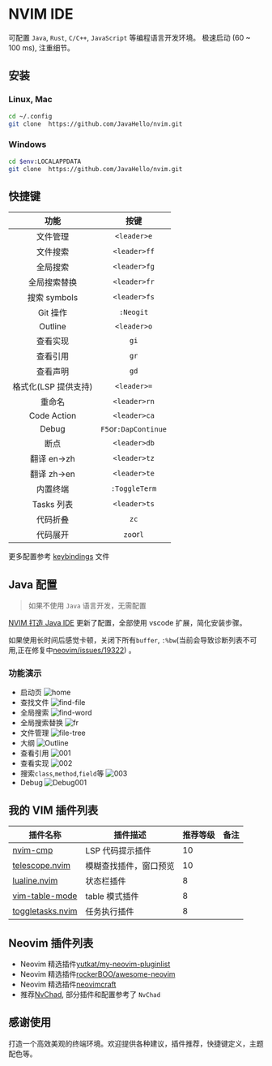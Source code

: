 # NVIM IDE

可配置 `Java`, `Rust`, `C/C++`, `JavaScript` 等编程语言开发环境。 极速启动 (60 ~ 100 ms), 注重细节。

## 安装

### Linux, Mac

```sh
cd ~/.config
git clone  https://github.com/JavaHello/nvim.git
```

### Windows

```sh
cd $env:LOCALAPPDATA
git clone  https://github.com/JavaHello/nvim.git
```

## 快捷键

|         功能         |         按键         |
| :------------------: | :------------------: |
|       文件管理       |     `<leader>e`      |
|       文件搜索       |     `<leader>ff`     |
|       全局搜索       |     `<leader>fg`     |
|     全局搜索替换     |     `<leader>fr`     |
|     搜索 symbols     |     `<leader>fs`     |
|       Git 操作       |      `:Neogit`       |
|       Outline        |     `<leader>o`      |
|       查看实现       |         `gi`         |
|       查看引用       |         `gr`         |
|       查看声明       |         `gd`         |
| 格式化(LSP 提供支持) |     `<leader>=`      |
|        重命名        |     `<leader>rn`     |
|     Code Action      |     `<leader>ca`     |
|        Debug         | `F5`or`:DapContinue` |
|         断点         |     `<leader>db`     |
|     翻译 en->zh      |     `<leader>tz`     |
|     翻译 zh->en      |     `<leader>te`     |
|       内置终端       |    `:ToggleTerm`     |
|      Tasks 列表      |     `<leader>ts`     |
|       代码折叠       |         `zc`         |
|       代码展开       |      `zo`or`l`       |

更多配置参考 [keybindings](./lua/kide/core/keybindings.lua) 文件

## Java 配置

> 如果不使用 `Java` 语言开发，无需配置

[NVIM 打造 Java IDE](https://javahello.github.io/dev/tools/NVIM-LSP-Java-IDE-vscode.html)
更新了配置，全部使用 vscode 扩展，简化安装步骤。

如果使用长时间后感觉卡顿，关闭下所有`buffer`, `:%bw`(当前会导致诊断列表不可用,正在修复中[neovim/issues/19322](https://github.com/neovim/neovim/issues/19322)) 。

### 功能演示

- 启动页
  ![home](https://javahello.github.io/dev/nvim-lean/images/home.png)
- 查找文件
  ![find-file](https://javahello.github.io/dev/nvim-lean/images/telescope-theme-1.png)
- 全局搜索
  ![find-word](https://javahello.github.io/dev/nvim-lean/images/find-word.gif)
- 全局搜索替换
  ![fr](https://javahello.github.io/dev/nvim-lean/images/fr.gif)
- 文件管理
  ![file-tree](https://javahello.github.io/dev/nvim-lean/images/file-tree.gif)
- 大纲
  ![Outline](https://javahello.github.io/dev/nvim-lean/images/outline.gif)
- 查看引用
  ![001](https://javahello.github.io/dev/nvim-lean/images/java-ref-001.gif)
- 查看实现
  ![002](https://javahello.github.io/dev/nvim-lean/images/java-impl-002.gif)
- 搜索`class`,`method`,`field`等
  ![003](https://javahello.github.io/dev/nvim-lean/images/java-symbols-003.gif)
- Debug
  ![Debug001](https://javahello.github.io/dev/nvim-lean/images/debug.gif)

## 我的 VIM 插件列表

| 插件名称                                                              | 插件描述               | 推荐等级 | 备注 |
| --------------------------------------------------------------------- | ---------------------- | -------- | ---- |
| [nvim-cmp](https://github.com/hrsh7th/nvim-cmp)                       | LSP 代码提示插件       | 10       |      |
| [telescope.nvim](https://github.com/nvim-telescope/telescope.nvim)    | 模糊查找插件，窗口预览 | 10       |      |
| [lualine.nvim](https://github.com/nvim-lualine/lualine.nvim)          | 状态栏插件             | 8        |      |
| [vim-table-mode](https://github.com/dhruvasagar/vim-table-mode)       | table 模式插件         | 8        |      |
| [toggletasks.nvim](https://github.com/jedrzejboczar/toggletasks.nvim) | 任务执行插件           | 8        |      |

## Neovim 插件列表

- Neovim 精选插件[yutkat/my-neovim-pluginlist](https://github.com/yutkat/my-neovim-pluginlist)
- Neovim 精选插件[rockerBOO/awesome-neovim](https://github.com/rockerBOO/awesome-neovim)
- Neovim 精选插件[neovimcraft](http://neovimcraft.com/)
- 推荐[NvChad](https://github.com/NvChad/NvChad), 部分插件和配置参考了 `NvChad`

## 感谢使用

打造一个高效美观的终端环境。欢迎提供各种建议，插件推荐，快捷键定义，主题配色等。
